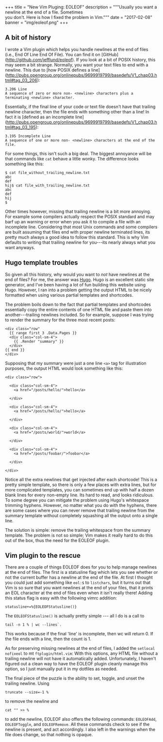 +++
title = "New Vim Pluging: EOLEOF"
description = """Usually you want a newline at the end of a file. Sometimes \
you don't. Here is how I fixed the problem in Vim."""
date = "2017-02-08"
banner = "img/eoleof.png"
+++

## A bit of history

I wrote a Vim plugin which helps you handle newlines at the end of files (i.e.,
End Of Line End Of File). You can find it on [GitHub]
(http://github.com/jefflund/eoleof). If you look at a bit of POSIX history,
this may seem a bit strange. Normally, you want your text files to end with a
newline. This due to [how POSIX defines a line]
(http://pubs.opengroup.org/onlinepubs/9699919799/basedefs/V1_chap03.html#tag_03_206):
```
3.206 Line
A sequence of zero or more non- <newline> characters plus a terminating <newline> character.
```
Essentially, if the final line of your code or text file doesn't have that
trailing newline character, then the file ends with something other than a
line! In fact it is [defined as an incomplete line]
(http://pubs.opengroup.org/onlinepubs/9699919799/basedefs/V1_chap03.html#tag_03_195):
```
3.195 Incomplete Line
A sequence of one or more non- <newline> characters at the end of the file.
```
For some things, this isn't such a big deal. The biggest annoyance will
be that commands like `cat` behave a little wonky. The difference looks
something like this:
```
$ cat file_without_trailing_newline.txt
abc
def
hij$ cat file_with_trailing_newline.txt
abc
def
hij
$
```
Other times however, missing that trailing newline is a bit more annoying. For
example some compilers actually respect the POSIX standard and may barf up an
warning or error when you ask it to compile a file with an incomplete line.
Considering that most Unix commands and some compilers are built assuming that
files end with proper newline terminated lines, its pretty much always a good
idea to follow this standard. This is why Vim defaults to writing that trailing
newline for you---its nearly always what you want anyways.

## Hugo template troubles

So given all this history, why would you want to *not* have newlines at the end
of files? For me, the answer was [Hugo](http://gohugo.io). Hugo is an excellent
static site generator, and I've been having a lot of fun building this website
using Hugo. However, I ran into a problem getting the output HTML to be nicely
formatted when using various partial templates and shortcodes.

The problem boils down to the fact that partial templates and shortcodes
essentially copy the entire contents of one HTML file and paste them into
another---trailing newlines included. So for example, suppose I was trying to
render the summary for the three most recent posts:
```
<div class="row"
  {{ range first 3 .Data.Pages }}
  <div class="col-sm-4">
    {{ .Render "summary" }}
  </div>
{{ end }}
</div>
```
Supposing that my summary were just a one line `<a>` tag for illustration
purposes, the output HTML would look something like this:
```
<div class="row">

  <div class="col-sm-4">
    <a href="/posts/hello/">hello</a>

  </div>

  <div class="col-sm-4">
    <a href="/posts/hello/">hello</a>

  </div>

  <div class="col-sm-4">
    <a href="/posts/world/">world</a>

  </div>

  <div class="col-sm-4">
    <a href="/posts/foobar/">foobar</a>

  </div>

</div>
```
Notice all the extra newlines that get injected after each shortcode! This is a
pretty simple template, so there is only a few places with extra lines, but for
more complicated templates, you can sometimes end up with half a dozen blank
lines for every non-empty line. Its hard to read, and looks ridiculous. To some
degree you can mitigate the problem using Hugo's whitespace trimming hyphens.
However, no matter what you do with the hyphens, there are some cases where you
can never remove that trailing newline from the summary template without
completely squashing all the output onto a single line.

The solution is simple: remove the trailing whitespace from the summary
template. The problem is not so simple; Vim makes it really hard to do this out
of the box, thus the need for the EOLEOF plugin.

## Vim plugin to the rescue

There are a couple of things EOLEOF does for you to help manage newlines at the
end of files. The first is a statusline flag which lets you see whether or not
the current buffer has a newline at the end of the file. At first I thought you
could just add something like `eol:$` to `listchars`, but it turns out that Vim
is so sure that you want newlines at the end of your files, that it prints an
EOL character at the end of files even when it isn't really there! Adding this
status flag is easy with the following vimrc addition:
```
statusline+=%{EOLEOFStatusline()}
```
The `EOLEOFStatusline()` is actually pretty simple --- all I do is a call to
```
tail -n 1 % | wc --lines`.
```
This works because if the final 'line' is incomplete, then wc will return 0. If
the file ends with a line, then the count is 1.

As for preserving missing newlines at the end of files, I added the `setlocal
nofixeol` to mt `ftplugin/html.vim`: With this options, any HTML file without a
trailing newline will not have it automatically added. Unfortunately, I haven't
figured out a clean way to have the EOLEOF plugin cleanly manage this option,
so I just manually put it in my dotfiles as needed.

The final piece of the puzzle is the ability to set, toggle, and unset the
trailing newline. Using
```
truncate --size=-1 %
```
to remove the newline and
```
cat "" >> %
```
to add the newline, EOLEOF also offers the following commands: `EOLEOFAdd`,
`EOLEOFToggle`, and `EOLEOFRemove`. All these commands check to see if the
newline is present, and act accordingly. I also left in the warnings when the
file does change, so that nothing is opaque.
